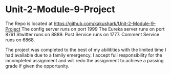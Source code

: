 # Unit-2-Module-9-Project

The Repo is located at https://github.com/kakushark/Unit-2-Module-9-Project
The config server runs on port 1999
The Eureka server runs on port 8761
Stwitter runs on 8889.
Post Service runs on 1777.
Comment Service runs on 6868.

The project was completed to the best of my abilitities with the limited time I had available due to a family emergency. I accept full responsibility for the incompleted assignment and will redo the assignment to achieve a passing grade if given the opportunity. 
